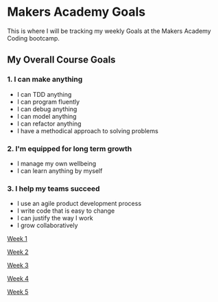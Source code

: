 # Makers Academy Goals

This is where I will be tracking my weekly Goals at the Makers Academy Coding bootcamp.

## My Overall Course Goals 

### 1. I can make anything

- I can TDD anything
- I can program fluently
- I can debug anything
- I can model anything
- I can refactor anything
- I have a methodical approach to solving problems

### 2. I'm equipped for long term growth

- I manage my own wellbeing
- I can learn anything by myself

### 3. I help my teams succeed

- I use an agile product development process
- I write code that is easy to change
- I can justify the way I work
- I grow collaboratively

[Week 1](Week_1.md)

[Week 2](Week_2.md)

[Week 3](Week_3.md)

[Week 4](Week_4.md)

[Week 5](Week_5.md)
